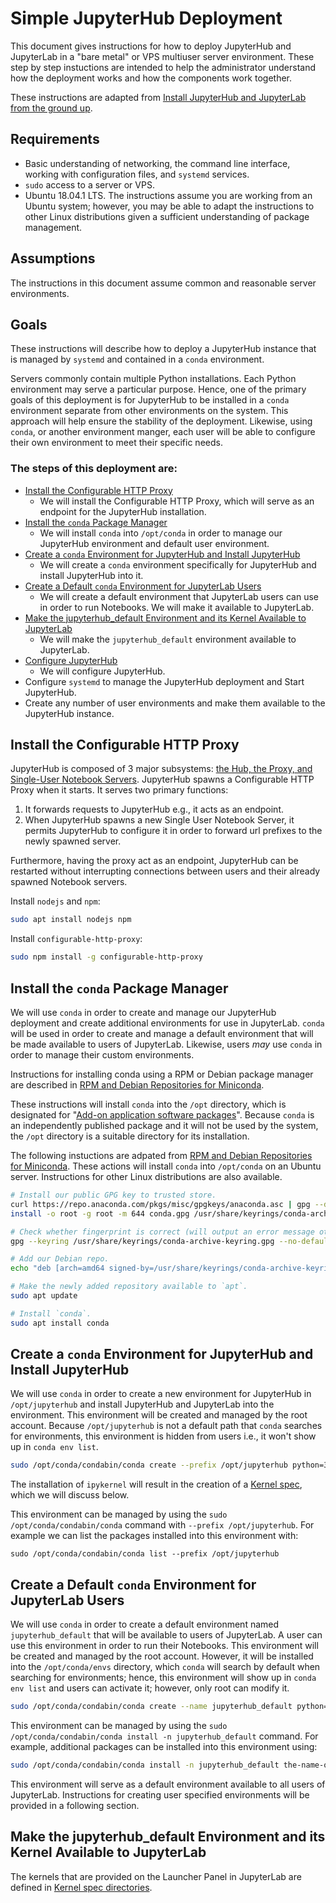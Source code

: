 # Simple JupyterHub Deployment

This document gives instructions for how to deploy JupyterHub and JupyterLab in a "bare metal" or VPS multiuser server environment.  These step by step instuctions are intended to help the administrator understand how the deployment works and how the components work together.  

These instructions are adapted from [Install JupyterHub and JupyterLab from the ground up](https://github.com/jupyterhub/jupyterhub-the-hard-way/blob/abe84bfb4418c00e08effd1486e2b666fb803ac8/docs/installation-guide-hard.md).

## Requirements

- Basic understanding of networking, the command line interface, working with configuration files, and `systemd` services.
- `sudo` access to a server or VPS.
- Ubuntu 18.04.1 LTS.  The instructions assume you are working from an Ubuntu system; however, you may be able to adapt the instructions to other Linux distributions given a sufficient understanding of package management.

## Assumptions

The instructions in this document assume common and reasonable server environments.

## Goals

These instructions will describe how to deploy a JupyterHub instance that is managed by `systemd` and contained in a `conda` environment.  

Servers commonly contain multiple Python installations. Each Python environment may serve a particular purpose.  Hence, one of the primary goals of this deployment is for JupyterHub to be installed in a `conda` environment separate from other environments on the system.  This approach will help ensure the stability of the deployment.  Likewise, using `conda`, or another environment manger, each user will be able to configure their own environment to meet their specific needs.

### The steps of this deployment are:

- [Install the Configurable HTTP Proxy](#install-the-configurable-http-proxy)
    - We will install the Configurable HTTP Proxy, which will serve as an endpoint for the JupyterHub installation.
- [Install the `conda` Package Manager](#install-the-conda-package-manager)
    - We will install `conda` into `/opt/conda` in order to manage our JupyterHub environment and default user environment. 
- [Create a `conda` Environment for JupyterHub and Install JupyterHub](#create-a-conda-environment-for-jupyterhub-and-install-jupyterhub)
    - We will create a `conda` environment specifically for JupyterHub and install JupyterHub into it.
- [Create a Default `conda` Environment for JupyterLab Users](#create-a-default-conda-environment-for-jupyerlab-users)
    - We will create a default environment that JupyterLab users can use in order to run Notebooks.  We will make it available to JupyterLab.
- [Make the jupyterhub_default Environment and its Kernel Available to JupyterLab](#make-the-jupyterhub_default-environment-and-its-kernel-available-to-jupyterlab)
    - We will make the `jupyterhub_default` environment available to JupyterLab.
- [Configure JupyterHub](#configure-jupyterhub)
    - We will configure JupyterHub.
- Configure `systemd` to manage the JupyterHub deployment and Start JupyterHub.
- Create any number of user environments and make them available to the JupyterHub instance.

## Install the Configurable HTTP Proxy

JupyterHub is composed of 3 major subsystems: [the Hub, the Proxy, and Single-User Notebook Servers](https://jupyterhub.readthedocs.io/en/stable/reference/technical-overview.html#the-subsystems-hub-proxy-single-user-notebook-server).  JupyterHub spawns a Configurable HTTP Proxy when it starts.  It serves two primary functions: 

1. It forwards requests to JupyterHub e.g., it acts as an endpoint.
2. When JupyterHub spawns a new Single User Notebook Server, it permits JupyterHub to configure it in order to forward url prefixes to the newly spawned server.

Furthermore, having the proxy act as an endpoint, JupyterHub can be restarted without interrupting connections between users and their already spawned Notebook servers.

Install `nodejs` and `npm`:

```bash
sudo apt install nodejs npm
```

Install `configurable-http-proxy`:

```bash
sudo npm install -g configurable-http-proxy
```

##  Install the `conda` Package Manager

We will use `conda` in order to create and manage our JupyterHub deployment and create additional environments for use in JupyterLab. `conda` will be used in order to create and manage a default environment that will be made available to users of JupyterLab.  Likewise, users *may* use `conda` in order to manage their custom environments.

Instructions for installing conda using a RPM or Debian package manager are described in [RPM and Debian Repositories for Miniconda](https://docs.conda.io/projects/conda/en/latest/user-guide/install/rpm-debian.html).

These instructions will install `conda` into the `/opt` directory, which is designated for "[Add-on application software packages](https://www.pathname.com/fhs/pub/fhs-2.3.html#OPTADDONAPPLICATIONSOFTWAREPACKAGES)".  Because `conda` is an independently published package and it will not be used by the system, the `/opt` directory is a suitable directory for its installation.

The following instuctions are adpated from [RPM and Debian Repositories for Miniconda](https://docs.conda.io/projects/conda/en/latest/user-guide/install/rpm-debian.html).  These actions will install `conda` into `/opt/conda` on an Ubuntu server.  Instructions for other Linux distributions are also available. 

```bash
# Install our public GPG key to trusted store.
curl https://repo.anaconda.com/pkgs/misc/gpgkeys/anaconda.asc | gpg --dearmor > conda.gpg
install -o root -g root -m 644 conda.gpg /usr/share/keyrings/conda-archive-keyring.gpg

# Check whether fingerprint is correct (will output an error message otherwise).
gpg --keyring /usr/share/keyrings/conda-archive-keyring.gpg --no-default-keyring --fingerprint 34161F5BF5EB1D4BFBBB8F0A8AEB4F8B29D82806

# Add our Debian repo.
echo "deb [arch=amd64 signed-by=/usr/share/keyrings/conda-archive-keyring.gpg] https://repo.anaconda.com/pkgs/misc/debrepo/conda stable main" | sudo tee -a /etc/apt/sources.list.d/conda.list

# Make the newly added repository available to `apt`.
sudo apt update

# Install `conda`.
sudo apt install conda
```

## Create a `conda` Environment for JupyterHub and Install JupyterHub

We will use `conda` in order to create a new environment for JupyterHub in `/opt/jupyterhub` and install JupyterHub and JupyterLab into the environment.  This environment will be created and managed by the root account.  Because `/opt/jupyterhub` is not a default path that `conda` searches for environments, this environment is hidden from users i.e., it won't show up in `conda env list`.

```bash
sudo /opt/conda/condabin/conda create --prefix /opt/jupyterhub python=3.8 jupyterhub jupyterlab ipykernel
```

The installation of `ipykernel` will result in the creation of a [Kernel spec](https://jupyter-client.readthedocs.io/en/latest/kernels.html#kernelspecs), which we will discuss below.

This environment can be managed by using the `sudo /opt/conda/condabin/conda` command with `--prefix /opt/jupyterhub`.  For example we can list the packages installed into this environment with:

`sudo /opt/conda/condabin/conda list --prefix /opt/jupyterhub`

## Create a Default `conda` Environment for JupyterLab Users

We will use `conda` in order to create a default environment named `jupyterhub_default` that will be available to users of JupyterLab.  A user can use this environment in order to run their Notebooks.  This environment will be created and managed by the root account.  However, it will be installed into the `/opt/conda/envs` directory, which `conda` will search by default when searching for environments; hence, this environment will show up in `conda env list` and users can activate it; however, only root can modify it.

```bash
sudo /opt/conda/condabin/conda create --name jupyterhub_default python=3.8 
```

This environment can be managed by using the `sudo /opt/conda/condabin/conda install -n jupyterhub_default` command.  For example, additional packages can be installed into this environment using:

```bash
sudo /opt/conda/condabin/conda install -n jupyterhub_default the-name-of-the-package
```

This environment will serve as a default environment available to all users of JupyterLab.  Instructions for creating user specified environments will be provided in a following section.

## Make the jupyterhub_default Environment and its Kernel Available to JupyterLab

The kernels that are provided on the Launcher Panel in JupyterLab are defined in [Kernel spec directories](https://jupyter-client.readthedocs.io/en/latest/kernels.html#kernelspecs).  